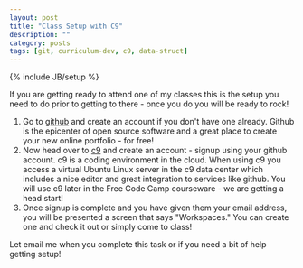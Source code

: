 ```yaml
---
layout: post
title: "Class Setup with C9"
description: ""
category: posts
tags: [git, curriculum-dev, c9, data-struct]
---
```

{% include JB/setup %}

If you are getting ready to attend one of my classes this is the setup you need to do prior to getting to there - once you do you will be ready to rock!

1. Go to [github](https://github.com/) and create an account if you don't have one already. Github is the epicenter of open source software and a great place to create your new online portfolio - for free!
2. Now head over to [c9](https://c9.io) and create an account - signup using your github account. c9 is a coding environment in the cloud. When using c9 you access a virtual Ubuntu Linux server in the c9 data center which includes a nice editor and great integration to services like github. You will use c9 later in the Free Code Camp courseware - we are getting a head start!
3. Once signup is complete and you have given them your email address, you will be presented a screen that says "Workspaces." You can create one and check it out or simply come to class!

Let email me when you complete this task or if you need a bit of help getting setup!


